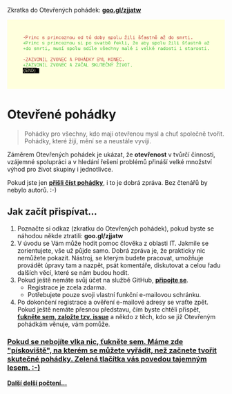 Zkratka do Otevřených pohádek: **[goo.gl/zjjatw](https://goo.gl/zjjatw)**

![Otevřená pohádka](/obrazky/otevrena-pohadka.png)

# Otevřené pohádky

> Pohádky pro všechny, kdo mají otevřenou mysl a chuť společně tvořit. Pohádky, které žijí, mění se a neustále vyvíjí.

Záměrem Otevřených pohádek je ukázat, že **otevřenost** v tvůrčí činnosti, vzájemné spolupráci a v hledání řešení problémů přináší velké množství výhod pro život skupiny i jednotlivce.

Pokud jste jen **[přišli číst pohádky](/pohadky)**, i to je dobrá zpráva. Bez čtenářů by nebylo autorů. :-)

## Jak začít přispívat...

1) Poznačte si odkaz (zkratku do Otevřených pohádek), pokud byste se náhodou někde ztratili: **goo.gl/zjjatw**
1) V úvodu se Vám může hodit pomoc člověka z oblasti IT. Jakmile se zorientujete, vše už půjde samo. Dobrá zpráva je, že prakticky nic nemůžete pokazit. Nástroj, se kterým budete pracovat, umožňuje provádět úpravy tam a nazpět, psát komentáře, diskutovat a celou řadu dalších věcí, které se nám budou hodit.
1) Pokud ještě nemáte svůj účet na službě GitHub, **[připojte se](https://github.com/join)**.
    - Registrace je zcela zdarma.
    - Potřebujete pouze svoji vlastní funkční e-mailovou schránku.
1) Po dokončení registrace a ověření e-mailové adresy se vraťte zpět. Pokud ještě nemáte přesnou představu, čím byste chtěli přispět, **[ťukněte sem, založte tzv. issue](https://github.com/fivaldi/otevrene-pohadky/issues/new?title=Chci%20se%20přidat)** a někdo z těch, kdo se již Otevřeným pohádkám věnuje, vám pomůže.

### [Pokud se nebojíte vlka nic, ťukněte sem. Máme zde "pískoviště", na kterém se můžete vyřádit, než začnete tvořit skutečné pohádky. Zelená tlačítka vás povedou tajemným lesem. :-)](https://github.com/fivaldi/otevrene-pohadky/edit/master/pohadky/První%20a%20zároveň%20testovací%20otevřená%20pohádka)

**[Další delší počtení...](/README_dalsi_delsi_pocteni.md)**
